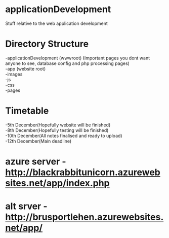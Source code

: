 # applicationDevelopment
Stuff relative to the web application development

# Directory Structure
-applicationDevelopment (wwwroot) (Important pages you dont want anyone to see, database config and php processing pages)<br>
-app (website root)<br>
-images<br>
-js<br>
-css<br>
-pages
        
# Timetable
-5th December(Hopefully website will be finished)<br>
-8th December(Hopefully testing will be finished)<br>
-10th December(All notes finalised and ready to upload)<br>
-12th December(Main deadline)

# azure server - http://blackrabbitunicorn.azurewebsites.net/app/index.php
# alt srver - http://brusportlehen.azurewebsites.net/app/

